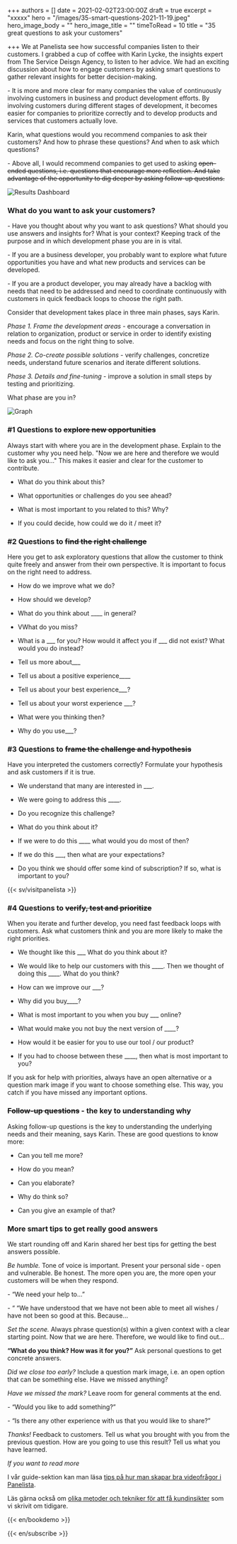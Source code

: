 +++
authors = []
date = 2021-02-02T23:00:00Z
draft = true
excerpt = "xxxxx"
hero = "/images/35-smart-questions-2021-11-19.jpeg"
hero_image_body = ""
hero_image_title = ""
timeToRead = 10
title = "35 great questions to ask your customers"

+++
We at Panelista see how successful companies listen to their customers. I grabbed a cup of coffee with Karin Lycke, the insights expert from The Service Deisgn Agency, to listen to her advice. We had an exciting discussion about how to engage customers by asking smart questions to gather relevant insights for better decision-making.

\- It is more and more clear for many companies the value of continuously involving customers in business and product development efforts. By involving customers during different stages of development, it becomes easier for companies to prioritize correctly and to develop products and services that customers actually love.

Karin, what questions would you recommend companies to ask their customers? And how to phrase these questions? And when to ask which questions?

\- Above all, I would recommend companies to get used to asking ~~open-ended questions, i.e. questions that encourage more reflection. And take advantage of the opportunity to dig deeper by asking follow-up questions.~~

<div class="Image__small"> <img src="/images/illustrationcluster08-2021-01-20.png" alt="Results Dashboard" /></div>

### What do you want to ask your customers?

\- Have you thought about why you want to ask questions? What should you use answers and insights for? What is your context? Keeping track of the purpose and in which development phase you are in is vital.

\- If you are a business developer, you probably want to explore what future opportunities you have and what new products and services can be developed.

\- If you are a product developer, you may already have a backlog with needs that need to be addressed and need to coordinate continuously with customers in quick feedback loops to choose the right path.

Consider that development takes place in three main phases, says Karin.

*Phase 1. Frame the development areas* - encourage a conversation in relation to organization, product or service in order to identify existing needs and focus on the right thing to solve.

*Phase 2. Co-create possible solutions* - verify challenges, concretize needs, understand future scenarios and iterate different solutions.

*Phase 3. Details and fine-tuning* - improve a solution in small steps by testing and prioritizing.

What phase are you in?

<div class="Image__medium"> <img src="/images/bubbles2-2021-01-20.jpg" alt="Graph" /> </div>

### #1 Questions to ~~explore new opportunities~~

Always start with where you are in the development phase. Explain to the customer why you need help. "Now we are here and therefore we would like to ask you…" This makes it easier and clear for the customer to contribute.

* What do you think about this?

* What opportunities or challenges do you see ahead?

* What is most important to you related to this? Why?

* If you could decide, how could we do it / meet it?

### #2 Questions to ~~find the right challenge~~

Here you get to ask exploratory questions that allow the customer to think quite freely and answer from their own perspective. It is important to focus on the right need to address.

* How do we improve what we do?

* How should we develop?

* What do you think about ____ in general?

* VWhat do you miss?

* What is a ___ for you? How would it affect you if ___ did not exist? What would you do instead?

* Tell us more about___

* Tell us about a positive experience____

* Tell us about your best experience___?

* Tell us about your worst experience ___?

* What were you thinking then?

* Why do you use___?

### #3 Questions to ~~frame the challenge and hypothesis~~

Have you interpreted the customers correctly? Formulate your hypothesis and ask customers if it is true.

* We understand that many are interested in ___.

* We were going to address this ____.

* Do you recognize this challenge?

* What do you think about it?

* If we were to do this ____ what would you do most of then?

* If we do this ___, then what are your expectations?

* Do you think we should offer some kind of subscription? If so, what is important to you?

{{< sv/visitpanelista >}}

### #4 Questions to ~~verify, test and prioritize~~

When you iterate and further develop, you need fast feedback loops with customers. Ask what customers think and you are more likely to make the right priorities.

* We thought like this ___ What do you think about it?

* We would like to help our customers with this ____. Then we thought of doing this ____. What do you think?

* How can we improve our ___?

* Why did you buy____?

* What is most important to you when you buy ___ online?

* What would make you not buy the next version of ____?

* How would it be easier for you to use our tool / our product?

* If you had to choose between these ____, then what is most important to you?

If you ask for help with priorities, always have an open alternative or a question mark image if you want to choose something else. This way, you catch if you have missed any important options.

### ~~Follow-up questions~~ - the key to understanding why

Asking follow-up questions is the key to understanding the underlying needs and their meaning, says Karin. These are good questions to know more:

* Can you tell me more?

* How do you mean?

* Can you elaborate?

* Why do think so?

* Can you give an example of that?

### More smart tips to get really good answers

We start rounding off and Karin shared her best tips for getting the best answers possible.

*Be humble.*  Tone of voice is important. Present your personal side - open and vulnerable. Be honest. The more open you are, the more open your customers will be when they respond.

\- “We need your help to…”

\- “ “We have understood that we have not been able to meet all wishes / have not been so good at this. Because…

*Set the scene.* Always phrase question(s) within a given context with a clear starting point. Now that we are here. Therefore, we would like to find out...

**“What do you think? How was it for you?”** Ask personal questions to get concrete answers.

*Did we close too early?*  Include a question mark image, i.e. an open option that can be something else. Have we missed anything?

*Have we missed the mark?* Leave room for general comments at the end.

\- “Would you like to add something?”

\- “Is there any other experience with us that you would like to share?”

*Thanks!* Feedback to customers. Tell us what you brought with you from the previous question. How are you going to use this result? Tell us what you have learned.

*If you want to read more*

I vår guide-sektion kan man läsa [tips på hur man skapar bra videofrågor i Panelista](https://panelista.com/guide/how-to-create-your-first-video-question "Hur man skapar bra videofrågor").

Läs gärna också om [olika metoder och tekniker för att få kundinsikter](https://articles.panelista.com/sv/verktygslada-for-kundinsikter/ "Verktygslåda för kundinsikter") som vi skrivit om tidigare.

{{< en/bookdemo >}}

{{< en/subscribe >}}